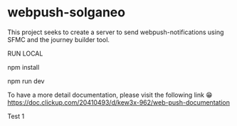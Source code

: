 # webpush-solganeo
This project seeks to create a server to send webpush-notifications using SFMC and the journey builder tool.

RUN LOCAL

npm install

npm run dev

To have a more detail documentation, please visit the following link 😁 https://doc.clickup.com/20410493/d/kew3x-962/web-push-documentation

Test 1